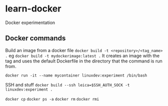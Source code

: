 # learn-docker
Docker experimentation
## Docker commands
Build an image from a docker file `docker build -t <repository>/<tag_name> .` eg `docker build -t mydockerimage:latest .` It creates an image with the tag and uses the default Dockerfile in the directory that the command is run from.


`docker run -it --name mycontainer linuxdev:experiment /bin/bash`

SSH and stuff
`docker build --ssh leica=$SSH_AUTH_SOCK -t linuxdev:experiment .`

`docker cp`
`docker ps -a`
`docker rm`
`docker rmi`
